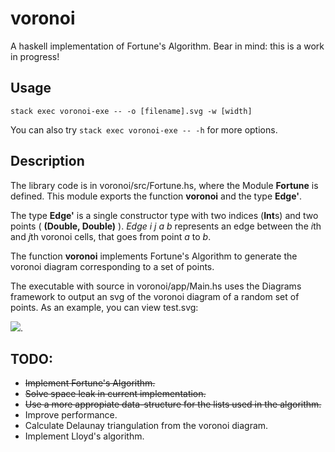 # voronoi
A haskell implementation of Fortune's Algorithm. Bear in mind: this is a work in progress!


## Usage

    stack exec voronoi-exe -- -o [filename].svg -w [width]
You can also try `stack exec voronoi-exe -- -h` for more options.

## Description

The library code is in voronoi/src/Fortune.hs, where the Module **Fortune** is defined. This module exports the function **voronoi** and the type **Edge'**.

The type **Edge'** is a single constructor type with two indices (**Int**s) and two points ( **(Double, Double)** ). *Edge i j a b* represents an edge between the *i*th and *j*th voronoi cells, that goes from point *a* to *b*.


The function **voronoi** implements Fortune's Algorithm to generate the voronoi diagram corresponding to a set of points.

The executable with source in voronoi/app/Main.hs uses the Diagrams framework to output an svg of the voronoi diagram of a random set of points. As an example, you can view test.svg:

<img src=https://cdn.rawgit.com/SimplyNaOH/voronoi/master/test.svg>.

## TODO:

* ~~Implement Fortune's Algorithm.~~
* ~~Solve space leak in current implementation.~~
* ~~Use a more appropiate data-structure for the lists used in the algorithm.~~
* Improve performance.
* Calculate Delaunay triangulation from the voronoi diagram.
* Implement Lloyd's algorithm.
